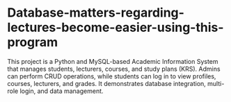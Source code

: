 # Database-matters-regarding-lectures-become-easier-using-this-program
This project is a Python and MySQL-based Academic Information System that manages students, lecturers, courses, and study plans (KRS). Admins can perform CRUD operations, while students can log in to view profiles, courses, lecturers, and grades. It demonstrates database integration, multi-role login, and data management.
